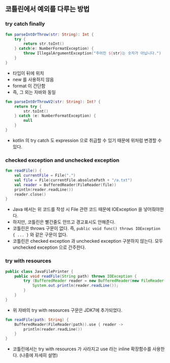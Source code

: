 ## 코틀린에서 예외를 다루는 방법
### try catch finally
```kotlin
fun parseIntOrThrow(str: String): Int {
    try {
        return str.toInt()
    } catch(e: NumberFormatException) {
        throw IllegalArgumentException("주어진 ${str}는 숫자가 아닙니다.")
    }
}
```
* 타입이 뒤에 위치
* new 를 사용하지 않음
* format 이 간단함
* 즉, 그 외는 자바와 동일

```kotlin
fun parseIntOrThrowV2(str: String): Int? {
    return try {
        str.toInt()
    } catch (e: NumberFormatException) {
        null
    }
}
```
* kotlin 의 try catch 도 expression 으로 취급할 수 있기 때문에 위처럼 변경할 수 있다.

### checked exception and unchecked exception
```kotlin
fun readFile() { 
    val currentFile = File(".") 
    val file = File(currentFile.absolutePath + "/a.txt") 
    val reader = BufferedReader(FileReader(file))
    println(reader.readLine())
    reader.close()
}
```
* Java 에서는 위 코드를 작성 시 File 관련 코드 때문에 IOException 을 넣어줘야한다.
* 하지만, 코틀린은 빨간줄도 안뜨고 경고표시도 안해준다. 
* 코틀린은 throws 구문이 없다. 즉, ```public void func() throws IOException { ... }``` 와 같은 구문이 없다.
* 코틀린은 checked exception 과 unchecked exception 구분하지 않는다. 모두 unchecked exception 으로 간주한다.

### try with resources
```java
public class JavaFilePrinter {
    public void readFile(String path) throws IOException {
        try (BufferedReader reader = new BufferedReader(new FileReader(path))) {
            System.out.println(reader.readLine());
        }
    }
}
```
* 위 자바의 try with resources 구문은 JDK7에 추가되었다.
```kotlin
fun readFile(path: String) {
    BufferedReader(FileReader(path)).use { reader ->
        println(reader.readLine())
    }
}
```
* 코틀린에서는 try with resources 가 사라지고 use 라는 inline 확장함수를 사용한다. (나중에 자세히 설명)